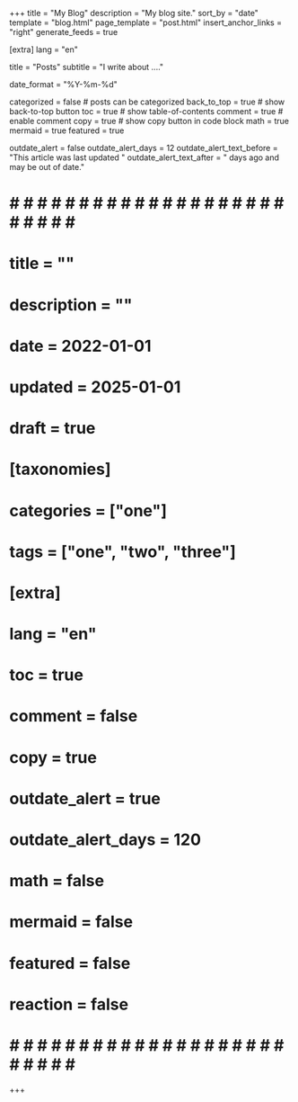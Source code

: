 +++
title = "My Blog"
description = "My blog site."
sort_by = "date"
template = "blog.html"
page_template = "post.html"
insert_anchor_links = "right"
generate_feeds = true

[extra]
lang = "en"

title = "Posts"
subtitle = "I write about ...."

date_format = "%Y-%m-%d"

categorized = false # posts can be categorized
back_to_top = true # show back-to-top button
toc = true # show table-of-contents
comment = true # enable comment
copy = true # show copy button in code block
math = true
mermaid = true
featured = true

outdate_alert = false
outdate_alert_days = 12
outdate_alert_text_before = "This article was last updated "
outdate_alert_text_after = " days ago and may be out of date."


# # # # # # # # # # # # # # # # # # # # # # # # # # #
# title = ""
# description = ""
# date = 2022-01-01
# updated = 2025-01-01
# draft = true
# 
# [taxonomies]
# categories = ["one"]
# tags = ["one", "two", "three"]
# 
# [extra]
# lang = "en"
# toc = true
# comment = false
# copy = true
# outdate_alert = true
# outdate_alert_days = 120
# math = false
# mermaid = false
# featured = false
# reaction = false
# # # # # # # # # # # # # # # # # # # # # # # # # # #
+++